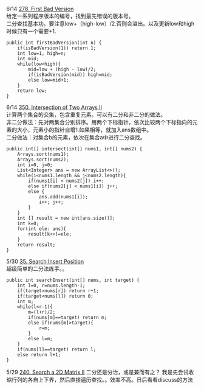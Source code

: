 6/14 [278. First Bad Version](https://leetcode.com/problems/first-bad-version/description/)<br>
给定一系列程序版本的编号，找到最先错误的版本号。<br>
二分查找基本功。要注意low+（high-low）/2.否则会溢出。以及更新low和high时候只有一个需要+1.<br>
```
public int firstBadVersion(int n) {
    if(isBadVersion(1)) return 1;
    int low=1, high=n;
    int mid;
    while(low<high){
        mid=low + (high - low)/2;
        if(isBadVersion(mid)) high=mid;
        else low=mid+1;
    }
    return low;
}
```

6/14 [350. Intersection of Two Arrays II](https://leetcode.com/problems/intersection-of-two-arrays-ii/description/)<br>
计算两个集合的交集，包含重复元素。可以有二分和非二分的做法。<br>
非二分做法：先对两集合分别排序。用两个下标指针，依次比较两个下标指向的元素的大小，元素小的指针自增1.如果相等，就加入ans数组中。<br>
二分做法：对集合b的元素，依次在集合a中进行二分查找。<br>
```
public int[] intersect(int[] nums1, int[] nums2) {
    Arrays.sort(nums1);
    Arrays.sort(nums2);
    int i=0, j=0;
    List<Integer> ans = new ArrayList<>();
    while(i<nums1.length && j<nums2.length){
        if(nums1[i] < nums2[j]) i++;
        else if(nums2[j] < nums1[i]) j++;
        else {
            ans.add(nums1[i]);
            i++; j++; 
        }
    }
    int [] result = new int[ans.size()];
    int k=0;
    for(int ele: ans){
        result[k++]=ele;
    }
    return result;
}
```

5/30 [35. Search Insert Position](https://leetcode.com/problems/search-insert-position/description/)<br>
超级简单的二分法练手。。
```
public int searchInsert(int[] nums, int target) {
    int l=0, r=nums.length-1;
    if(target>nums[r]) return r+1;
    if(target<nums[l]) return 0;
    int m;
    while(l<r-1){
        m=(l+r)/2;
        if(nums[m]==target) return m;
        else if(nums[m]>target){
            r=m;
        }
        else l=m;
    }
    if(nums[l]==target) return l;
    else return l+1;
}
```
5/29 [240. Search a 2D Matrix II](https://leetcode.com/problems/search-a-2d-matrix-ii/description/)
二分还是分治，或是兼而有之？
我是先尝试收缩行列的各自上下界，然后直接遍历查找。。效率不高。日后看看discuss的方法
